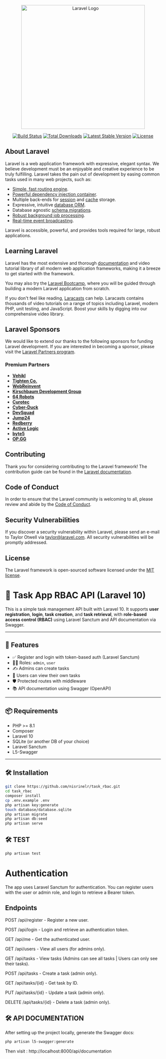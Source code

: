 <p align="center"><a href="https://laravel.com" target="_blank"><img src="https://raw.githubusercontent.com/laravel/art/master/logo-lockup/5%20SVG/2%20CMYK/1%20Full%20Color/laravel-logolockup-cmyk-red.svg" width="400" alt="Laravel Logo"></a></p>

<p align="center">
<a href="https://github.com/laravel/framework/actions"><img src="https://github.com/laravel/framework/workflows/tests/badge.svg" alt="Build Status"></a>
<a href="https://packagist.org/packages/laravel/framework"><img src="https://img.shields.io/packagist/dt/laravel/framework" alt="Total Downloads"></a>
<a href="https://packagist.org/packages/laravel/framework"><img src="https://img.shields.io/packagist/v/laravel/framework" alt="Latest Stable Version"></a>
<a href="https://packagist.org/packages/laravel/framework"><img src="https://img.shields.io/packagist/l/laravel/framework" alt="License"></a>
</p>

## About Laravel

Laravel is a web application framework with expressive, elegant syntax. We believe development must be an enjoyable and creative experience to be truly fulfilling. Laravel takes the pain out of development by easing common tasks used in many web projects, such as:

- [Simple, fast routing engine](https://laravel.com/docs/routing).
- [Powerful dependency injection container](https://laravel.com/docs/container).
- Multiple back-ends for [session](https://laravel.com/docs/session) and [cache](https://laravel.com/docs/cache) storage.
- Expressive, intuitive [database ORM](https://laravel.com/docs/eloquent).
- Database agnostic [schema migrations](https://laravel.com/docs/migrations).
- [Robust background job processing](https://laravel.com/docs/queues).
- [Real-time event broadcasting](https://laravel.com/docs/broadcasting).

Laravel is accessible, powerful, and provides tools required for large, robust applications.

## Learning Laravel

Laravel has the most extensive and thorough [documentation](https://laravel.com/docs) and video tutorial library of all modern web application frameworks, making it a breeze to get started with the framework.

You may also try the [Laravel Bootcamp](https://bootcamp.laravel.com), where you will be guided through building a modern Laravel application from scratch.

If you don't feel like reading, [Laracasts](https://laracasts.com) can help. Laracasts contains thousands of video tutorials on a range of topics including Laravel, modern PHP, unit testing, and JavaScript. Boost your skills by digging into our comprehensive video library.

## Laravel Sponsors

We would like to extend our thanks to the following sponsors for funding Laravel development. If you are interested in becoming a sponsor, please visit the [Laravel Partners program](https://partners.laravel.com).

### Premium Partners

- **[Vehikl](https://vehikl.com/)**
- **[Tighten Co.](https://tighten.co)**
- **[WebReinvent](https://webreinvent.com/)**
- **[Kirschbaum Development Group](https://kirschbaumdevelopment.com)**
- **[64 Robots](https://64robots.com)**
- **[Curotec](https://www.curotec.com/services/technologies/laravel/)**
- **[Cyber-Duck](https://cyber-duck.co.uk)**
- **[DevSquad](https://devsquad.com/hire-laravel-developers)**
- **[Jump24](https://jump24.co.uk)**
- **[Redberry](https://redberry.international/laravel/)**
- **[Active Logic](https://activelogic.com)**
- **[byte5](https://byte5.de)**
- **[OP.GG](https://op.gg)**

## Contributing

Thank you for considering contributing to the Laravel framework! The contribution guide can be found in the [Laravel documentation](https://laravel.com/docs/contributions).

## Code of Conduct

In order to ensure that the Laravel community is welcoming to all, please review and abide by the [Code of Conduct](https://laravel.com/docs/contributions#code-of-conduct).

## Security Vulnerabilities

If you discover a security vulnerability within Laravel, please send an e-mail to Taylor Otwell via [taylor@laravel.com](mailto:taylor@laravel.com). All security vulnerabilities will be promptly addressed.

## License

The Laravel framework is open-sourced software licensed under the [MIT license](https://opensource.org/licenses/MIT).


# 📝 Task App RBAC API (Laravel 10)

This is a simple task management API built with Laravel 10. It supports **user registration**, **login**, **task creation**, and **task retrieval**, with **role-based access control (RBAC)** using Laravel Sanctum and API documentation via Swagger.

---

## 🚀 Features

- ✅ Register and login with token-based auth (Laravel Sanctum)
- 🧑‍💼 Roles: `admin`, `user`
- ✍️ Admins can create tasks
- 👥 Users can view their own tasks
- 🛡️ Protected routes with middleware
- 📚 API documentation using Swagger (OpenAPI)

---

## 📦 Requirements

- PHP >= 8.1
- Composer
- Laravel 10
- SQLite (or another DB of your choice)
- Laravel Sanctum
- L5-Swagger

---

## 🛠 Installation

```bash
git clone https://github.com/nisrinelr/task_rbac.git
cd task_rbac
composer install
cp .env.example .env
php artisan key:generate
touch database/database.sqlite
php artisan migrate
php artisan db:seed
php artisan serve
```
## 🛠 TEST
```bash
php artisan test
```
# Authentication

The app uses Laravel Sanctum for authentication. You can register users with the user or admin role, and login to retrieve a Bearer token.

## Endpoints

POST /api/register - Register a new user.

POST /api/login - Login and retrieve an authentication token.

GET /api/me - Get the authenticated user.

GET /api/users - View all users (for admins only).

GET /api/tasks - View tasks (Admins can see all tasks | Users can only see their tasks).

POST /api/tasks - Create a task (admin only).

GET /api/tasks/{id} - Get task by ID.

PUT /api/tasks/{id} - Update a task (admin only).

DELETE /api/tasks/{id} - Delete a task (admin only).

## 🛠 API DOCUMENTATION
After setting up the project locally, generate the Swagger docs:

```bash
php artisan l5-swagger:generate
```
Then visit :
http://localhost:8000/api/documentation



